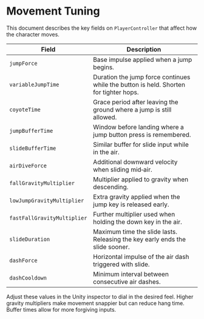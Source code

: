 # Movement Tuning

This document describes the key fields on `PlayerController` that affect how the character moves.

| Field | Description |
| --- | --- |
| `jumpForce` | Base impulse applied when a jump begins. |
| `variableJumpTime` | Duration the jump force continues while the button is held. Shorten for tighter hops. |
| `coyoteTime` | Grace period after leaving the ground where a jump is still allowed. |
| `jumpBufferTime` | Window before landing where a jump button press is remembered. |
| `slideBufferTime` | Similar buffer for slide input while in the air. |
| `airDiveForce` | Additional downward velocity when sliding mid‑air. |
| `fallGravityMultiplier` | Multiplier applied to gravity when descending. |
| `lowJumpGravityMultiplier` | Extra gravity applied when the jump key is released early. |
| `fastFallGravityMultiplier` | Further multiplier used when holding the down key in the air. |
| `slideDuration` | Maximum time the slide lasts. Releasing the key early ends the slide sooner. |
| `dashForce` | Horizontal impulse of the air dash triggered with slide. |
| `dashCooldown` | Minimum interval between consecutive air dashes. |

Adjust these values in the Unity inspector to dial in the desired feel. Higher gravity multipliers make movement snappier but can reduce hang time. Buffer times allow for more forgiving inputs.
